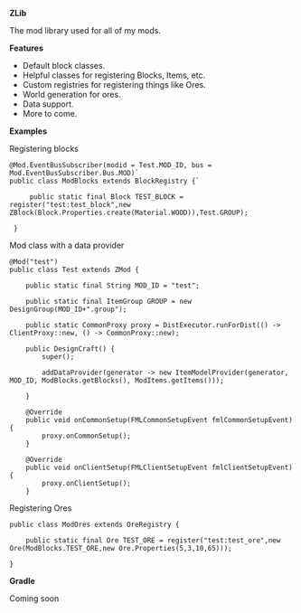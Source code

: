 **ZLib**

The mod library used for all of my mods.

**Features**

- Default block classes.
- Helpful classes for registering Blocks, Items, etc.
- Custom registries for registering things like Ores.
- World generation for ores.
- Data support.
- More to come.

**Examples**

Registering blocks

```
@Mod.EventBusSubscriber(modid = Test.MOD_ID, bus = Mod.EventBusSubscriber.Bus.MOD)`
public class ModBlocks extends BlockRegistry {`
 
     public static final Block TEST_BLOCK = register("test:test_block",new ZBlock(Block.Properties.create(Material.WOOD)),Test.GROUP);
 
 }
 ```
Mod class with a data provider
```
@Mod("test")
public class Test extends ZMod {

    public static final String MOD_ID = "test";

    public static final ItemGroup GROUP = new DesignGroup(MOD_ID+".group");

    public static CommonProxy proxy = DistExecutor.runForDist(() -> ClientProxy::new, () -> CommonProxy::new);

    public DesignCraft() {
        super();
        
        addDataProvider(generator -> new ItemModelProvider(generator, MOD_ID, ModBlocks.getBlocks(), ModItems.getItems()));
    
    }

    @Override
    public void onCommonSetup(FMLCommonSetupEvent fmlCommonSetupEvent) {
        proxy.onCommonSetup();
    }

    @Override
    public void onClientSetup(FMLClientSetupEvent fmlClientSetupEvent) {
        proxy.onClientSetup();
    }
```
Registering Ores
```
public class ModOres extends OreRegistry {

    public static final Ore TEST_ORE = register("test:test_ore",new Ore(ModBlocks.TEST_ORE,new Ore.Properties(5,3,10,65)));

}
```
**Gradle**

Coming soon